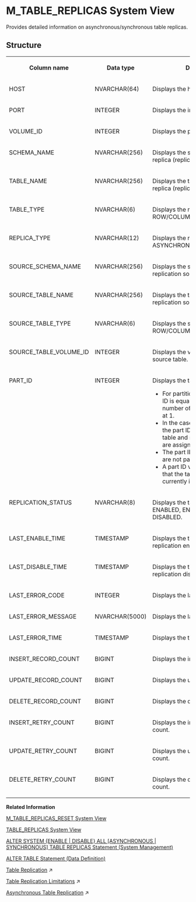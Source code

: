 <!-- loio9f8f35097e2f4b27819aaa1059d60d1f -->

# M\_TABLE\_REPLICAS System View

Provides detailed information on asynchronous/synchronous table replicas.



## Structure


<table>
<tr>
<th valign="top">

Column name

</th>
<th valign="top">

Data type

</th>
<th valign="top">

Description

</th>
</tr>
<tr>
<td valign="top">

HOST

</td>
<td valign="top">

NVARCHAR\(64\)

</td>
<td valign="top">

Displays the host name.

</td>
</tr>
<tr>
<td valign="top">

PORT

</td>
<td valign="top">

INTEGER

</td>
<td valign="top">

Displays the internal port.

</td>
</tr>
<tr>
<td valign="top">

VOLUME\_ID

</td>
<td valign="top">

INTEGER

</td>
<td valign="top">

Displays the persistence volume ID.

</td>
</tr>
<tr>
<td valign="top">

SCHEMA\_NAME

</td>
<td valign="top">

NVARCHAR\(256\)

</td>
<td valign="top">

Displays the schema name of the replica \(replication target\).

</td>
</tr>
<tr>
<td valign="top">

TABLE\_NAME

</td>
<td valign="top">

NVARCHAR\(256\)

</td>
<td valign="top">

Displays the table name of the replica \(replication target\).

</td>
</tr>
<tr>
<td valign="top">

TABLE\_TYPE

</td>
<td valign="top">

NVARCHAR\(6\)

</td>
<td valign="top">

Displays the replica table type: ROW/COLUMN.

</td>
</tr>
<tr>
<td valign="top">

REPLICA\_TYPE

</td>
<td valign="top">

NVARCHAR\(12\)

</td>
<td valign="top">

Displays the replication type: ASYNCHRONOUS/SYNCHRONOUS.

</td>
</tr>
<tr>
<td valign="top">

SOURCE\_SCHEMA\_NAME

</td>
<td valign="top">

NVARCHAR\(256\)

</td>
<td valign="top">

Displays the schema name of the replication source.

</td>
</tr>
<tr>
<td valign="top">

SOURCE\_TABLE\_NAME

</td>
<td valign="top">

NVARCHAR\(256\)

</td>
<td valign="top">

Displays the table name of the replication source.

</td>
</tr>
<tr>
<td valign="top">

SOURCE\_TABLE\_TYPE

</td>
<td valign="top">

NVARCHAR\(6\)

</td>
<td valign="top">

Displays the source table type: ROW/COLUMN.

</td>
</tr>
<tr>
<td valign="top">

SOURCE\_TABLE\_VOLUME\_ID

</td>
<td valign="top">

INTEGER

</td>
<td valign="top">

Displays the volume ID of the source table.

</td>
</tr>
<tr>
<td valign="top">

PART\_ID

</td>
<td valign="top">

INTEGER

</td>
<td valign="top">

Displays the table partition ID:

-   For partitioned tables, the part ID is equal to the sequential number of the partition, starting at 1.
-   In the case of replicated tables, the part ID is 1 for the original table and subsequent part IDs are assigned to replica tables.
-   The part ID is 0 for tables that are not partitioned.
-   A part ID value of -1 indicates that the table schema is currently in being modified.



</td>
</tr>
<tr>
<td valign="top">

REPLICATION\_STATUS

</td>
<td valign="top">

NVARCHAR\(8\)

</td>
<td valign="top">

Displays the table replication status: ENABLED, ENABLING, or DISABLED.

</td>
</tr>
<tr>
<td valign="top">

LAST\_ENABLE\_TIME

</td>
<td valign="top">

TIMESTAMP

</td>
<td valign="top">

Displays the time of the last replication enablement.

</td>
</tr>
<tr>
<td valign="top">

LAST\_DISABLE\_TIME

</td>
<td valign="top">

TIMESTAMP

</td>
<td valign="top">

Displays the time of the last replication disablement.

</td>
</tr>
<tr>
<td valign="top">

LAST\_ERROR\_CODE

</td>
<td valign="top">

INTEGER

</td>
<td valign="top">

Displays the last error code.

</td>
</tr>
<tr>
<td valign="top">

LAST\_ERROR\_MESSAGE

</td>
<td valign="top">

NVARCHAR\(5000\)

</td>
<td valign="top">

Displays the last error message.

</td>
</tr>
<tr>
<td valign="top">

LAST\_ERROR\_TIME

</td>
<td valign="top">

TIMESTAMP

</td>
<td valign="top">

Displays the time of the last error.

</td>
</tr>
<tr>
<td valign="top">

INSERT\_RECORD\_COUNT

</td>
<td valign="top">

BIGINT

</td>
<td valign="top">

Displays the inserted record count.

</td>
</tr>
<tr>
<td valign="top">

UPDATE\_RECORD\_COUNT

</td>
<td valign="top">

BIGINT

</td>
<td valign="top">

Displays the updated record count.

</td>
</tr>
<tr>
<td valign="top">

DELETE\_RECORD\_COUNT

</td>
<td valign="top">

BIGINT

</td>
<td valign="top">

Displays the deleted record count.

</td>
</tr>
<tr>
<td valign="top">

INSERT\_RETRY\_COUNT

</td>
<td valign="top">

BIGINT

</td>
<td valign="top">

Displays the insert statement retry count.

</td>
</tr>
<tr>
<td valign="top">

UPDATE\_RETRY\_COUNT

</td>
<td valign="top">

BIGINT

</td>
<td valign="top">

Displays the update statement retry count.

</td>
</tr>
<tr>
<td valign="top">

DELETE\_RETRY\_COUNT

</td>
<td valign="top">

BIGINT

</td>
<td valign="top">

Displays the delete statement retry count.

</td>
</tr>
</table>

**Related Information**  


[M\_TABLE\_REPLICAS\_RESET System View](m-table-replicas-reset-system-view-66d9c9d.md "Provides detailed information on asynchronous/synchronous table replicas.")

[TABLE\_REPLICAS System View](../021-System-Views/table-replicas-system-view-d2353ea.md "Provides information about replicated tables and their replicas.")

[ALTER SYSTEM \{ENABLE | DISABLE\} ALL \[ASYNCHRONOUS | SYNCHRONOUS\] TABLE REPLICAS Statement \(System Management\)](../../010-SQL-Reference/012-SQL-Statements/alter-system-enable-disable-all-asynchronous-synchronous-table-replicas-stat-f948665.md "Activates or deactivates the overall replication operation of all replication tables or of asynchronous or synchronous tables only.")

[ALTER TABLE Statement \(Data Definition\)](../../010-SQL-Reference/012-SQL-Statements/alter-table-statement-data-definition-20d329a.md "Alters a base or temporary table. See the ALTER VIRTUAL TABLE statement for altering virtual tables.")

[Table Replication](https://help.sap.com/viewer/f9c5015e72e04fffa14d7d4f7267d897/2024_1_QRC/en-US/33dd5d248add4b7a8c085846748b80ba.html "In a scale-out system tables (or selected columns of column store tables) may be replicated to multiple hosts. This can help to reduce network traffic when, for example, slowly-changing master data often has to be joined with tables, or partitions of tables, that are located on other hosts.") :arrow_upper_right:

[Table Replication Limitations](https://help.sap.com/viewer/f9c5015e72e04fffa14d7d4f7267d897/2024_1_QRC/en-US/7683a6b0e9f649808cb956cd50087c5f.html "General restrictions that apply to the use of table replication.") :arrow_upper_right:

[Asynchronous Table Replication](https://help.sap.com/viewer/f9c5015e72e04fffa14d7d4f7267d897/2024_1_QRC/en-US/604ac507d6494e9eb70e5256220c5018.html "Asynchronous table replication can help reduce workload on hosts by balancing load across replica tables on worker hosts in a distributed SAP HANA system.") :arrow_upper_right:

